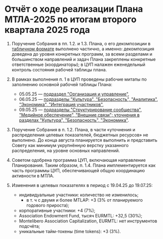 # Отчёт о ходе реализации Плана МТЛА-2025 по итогам второго квартала 2025 года

1. Поручение Собрания в пп. 1.2. и 1.3. Плана, о его декомпозиции в [табличном формате](https://docs.google.com/spreadsheets/d/1QdZ43cWByY5f_EXsmpPss1o_NsW7fLE7i_3YXrnDdis) выполнено частично, а именно: декомпозиция доведена до уровня конкретных программ, за всеми разделами и большинством направлений и задач Плана закреплены конкретные ответственные (координаторы); в ЦУП налажен еженедельный контроль состояния рабочей таблицы плана.

2. В рамках выполнения п. 1 в ЦУП проведены рабочие митапы по заполнению основной рабочей таблицы Плана:
   * 05.05.25 — [подраздел "Организация и управление"](https://t.me/c/2116208659/32109),
   * 06.05.25 — [подразделы "Культура", "Безопасность", "Аналитика", "Экономика", "Интеграция участников"](https://t.me/c/2116208659/32217),
   * 09.05.25 — [подразделы "Структурирование сообщества", "Медийное обеспечение", "Внешние связи"; уточнения в разделах "Культура", "Безопасность", "Экономика"](https://t.me/c/2116208659/32299).

3. Поручение Собрания в п. 1.2. Плана, в части «уточнения и распределения целевых показателей, бюджетных ресурсов» не выполнено. До конца августа планируется выполнить и представить Совету как минимум укрупнённую верстку указанного распределения, на уровне основных направлений.

4. Советом одобрена программа ЦУП, включающая направление Планирования. Таким образом, п. 1.4. Плана имплементируется как часть программы ЦУП, обеспечивающей общую координацию активности в МТЛА.

5. Изменения в целевых показателях в период с 19.04.25 до 19.07.25:
   * индивидуальные участники: количество не изменилось;
       * в т. ч с двумя и более MTLAP: +3 (3% от планируемого годового прироста);
   * корпоративные участники: +4 (7%);
   * Association Endowment Fund, тысяч EURMTL: +32,5 (30%);
   * Montelibero Association Capitalization, EURMTL: нет инструментов подсчёта;
   * уникальные тайм-токены (time tokens): +3 (3%).
